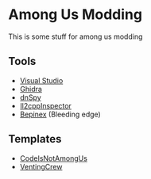 # Among Us Modding
This is some stuff for among us modding
## Tools
* [Visual Studio](https://visualstudio.com/)
* [Ghidra](https://github.com/NationalSecurityAgency/ghidra)
* [dnSpy](https://github.com/dnSpy/dnSpy)
* [Il2cppInspector](https://github.com/djkaty/Il2CppInspector)
* [Bepinex](https://github.com/BepInEx/BepInEx) (Bleeding edge)
## Templates
* [CodeIsNotAmongUs](https://github.com/js6pak/CodeIsNotAmongUs)
* [VentingCrew](https://github.com/gabriel-nsiqueira/VentingCrew)